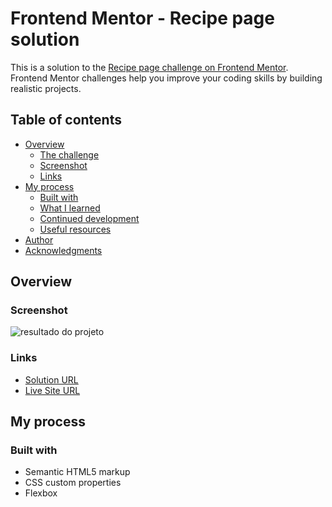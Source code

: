 # Frontend Mentor - Recipe page solution

This is a solution to the [Recipe page challenge on Frontend Mentor](https://www.frontendmentor.io/challenges/recipe-page-KiTsR8QQKm). Frontend Mentor challenges help you improve your coding skills by building realistic projects. 

## Table of contents

- [Overview](#overview)
  - [The challenge](#the-challenge)
  - [Screenshot](#screenshot)
  - [Links](#links)
- [My process](#my-process)
  - [Built with](#built-with)
  - [What I learned](#what-i-learned)
  - [Continued development](#continued-development)
  - [Useful resources](#useful-resources)
- [Author](#author)
- [Acknowledgments](#acknowledgments)

## Overview

### Screenshot

![resultado do projeto](./screenshot.jpg)

### Links

- [Solution URL](https://github.com/kennedy-brito/recipe-page)
- [Live Site URL](https://kennedy-brito.github.io/recipe-page/)

## My process

### Built with

- Semantic HTML5 markup
- CSS custom properties
- Flexbox

